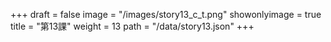 +++
draft = false 
image = "/images/story13_c_t.png" 
showonlyimage = true 
title = "第13課" 
weight = 13 
path = "/data/story13.json" 
+++
